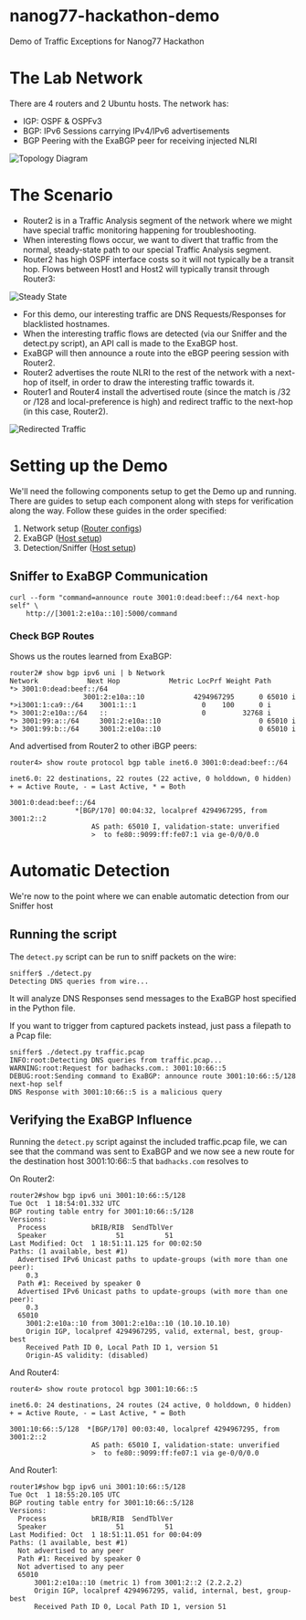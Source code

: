 # nanog77-hackathon-demo
 Demo of Traffic Exceptions for Nanog77 Hackathon

# The Lab Network
There are 4 routers and 2 Ubuntu hosts. The network has:
- IGP: OSPF & OSPFv3
- BGP: IPv6 Sessions carrying IPv4/IPv6 advertisements
- BGP Peering with the ExaBGP peer for receiving injected NLRI

![Topology Diagram](./Topology.png)

# The Scenario
- Router2 is in a Traffic Analysis segment of the network where we might have special traffic monitoring happening for troubleshooting.
- When interesting flows occur, we want to divert that traffic from the normal, steady-state path to our special Traffic Analysis segment.
- Router2 has high OSPF interface costs so it will not typically be a transit hop. Flows between Host1 and Host2 will typically transit through Router3:

![Steady State](./SteadyState.png)

- For this demo, our interesting traffic are DNS Requests/Responses for blacklisted hostnames.
- When the interesting traffic flows are detected (via our Sniffer and the detect.py script), an API call is made to the ExaBGP host.
- ExaBGP will then announce a route into the eBGP peering session with Router2.
- Router2 advertises the route NLRI to the rest of the network with a next-hop of itself, in order to draw the interesting traffic towards it.
- Router1 and Router4 install the advertised route (since the match is /32 or /128 and local-preference is high) and redirect traffic to the next-hop (in this case, Router2).

![Redirected Traffic](./RedirectedTraffic.png)

# Setting up the Demo
We'll need the following components setup to get the Demo up and running. There are guides to setup each component along with steps for verification along the way. Follow these guides in the order specified:
1. Network setup ([Router configs](./configs))
1. ExaBGP ([Host setup](./exabgp))
1. Detection/Sniffer ([Host setup](./sniffer))


## Sniffer to ExaBGP Communication

    curl --form "command=announce route 3001:0:dead:beef::/64 next-hop self" \
        http://[3001:2:e10a::10]:5000/command

### Check BGP Routes
Shows us the routes learned from ExaBGP:

    router2# show bgp ipv6 uni | b Network
    Network            Next Hop            Metric LocPrf Weight Path
    *> 3001:0:dead:beef::/64
                      3001:2:e10a::10            4294967295      0 65010 i
    *>i3001:1:ca9::/64    3001:1::1                0    100      0 i
    *> 3001:2:e10a::/64   ::                       0         32768 i
    *> 3001:99:a::/64     3001:2:e10a::10                        0 65010 i
    *> 3001:99:b::/64     3001:2:e10a::10                        0 65010 i

And advertised from Router2 to other iBGP peers:

    router4> show route protocol bgp table inet6.0 3001:0:dead:beef::/64

    inet6.0: 22 destinations, 22 routes (22 active, 0 holddown, 0 hidden)
    + = Active Route, - = Last Active, * = Both

    3001:0:dead:beef::/64
                    *[BGP/170] 00:04:32, localpref 4294967295, from 3001:2::2
                        AS path: 65010 I, validation-state: unverified
                        >  to fe80::9099:ff:fe07:1 via ge-0/0/0.0

# Automatic Detection
We're now to the point where we can enable automatic detection from our Sniffer host

## Running the script
The `detect.py` script can be run to sniff packets on the wire:

    sniffer$ ./detect.py
    Detecting DNS queries from wire...

It will analyze DNS Responses send messages to the ExaBGP host specified in the Python file.

If you want to trigger from captured packets instead, just pass a filepath to a Pcap file:

    sniffer$ ./detect.py traffic.pcap 
    INFO:root:Detecting DNS queries from traffic.pcap...
    WARNING:root:Request for badhacks.com.: 3001:10:66::5
    DEBUG:root:Sending command to ExaBGP: announce route 3001:10:66::5/128 next-hop self
    DNS Response with 3001:10:66::5 is a malicious query


## Verifying the ExaBGP Influence
Running the `detect.py` script against the included traffic.pcap file, we can see that the command was sent to ExaBGP and we now see a new route for the destination host 3001:10:66::5 that `badhacks.com` resolves to

On Router2:

    router2#show bgp ipv6 uni 3001:10:66::5/128
    Tue Oct  1 18:54:01.332 UTC
    BGP routing table entry for 3001:10:66::5/128
    Versions:
      Process           bRIB/RIB  SendTblVer
      Speaker                 51          51
    Last Modified: Oct  1 18:51:11.125 for 00:02:50
    Paths: (1 available, best #1)
      Advertised IPv6 Unicast paths to update-groups (with more than one peer):
        0.3
      Path #1: Received by speaker 0
      Advertised IPv6 Unicast paths to update-groups (with more than one peer):
        0.3
      65010
        3001:2:e10a::10 from 3001:2:e10a::10 (10.10.10.10)
        Origin IGP, localpref 4294967295, valid, external, best, group-best
        Received Path ID 0, Local Path ID 1, version 51
        Origin-AS validity: (disabled)

And Router4:

    router4> show route protocol bgp 3001:10:66::5

    inet6.0: 24 destinations, 24 routes (24 active, 0 holddown, 0 hidden)
    + = Active Route, - = Last Active, * = Both

    3001:10:66::5/128  *[BGP/170] 00:03:40, localpref 4294967295, from 3001:2::2
                        AS path: 65010 I, validation-state: unverified
                        >  to fe80::9099:ff:fe07:1 via ge-0/0/0.0

And Router1:

    router1#show bgp ipv6 uni 3001:10:66::5/128
    Tue Oct  1 18:55:20.105 UTC
    BGP routing table entry for 3001:10:66::5/128
    Versions:
      Process           bRIB/RIB  SendTblVer
      Speaker                 51          51
    Last Modified: Oct  1 18:51:11.051 for 00:04:09
    Paths: (1 available, best #1)
      Not advertised to any peer
      Path #1: Received by speaker 0
      Not advertised to any peer
      65010
          3001:2:e10a::10 (metric 1) from 3001:2::2 (2.2.2.2)
          Origin IGP, localpref 4294967295, valid, internal, best, group-best
          Received Path ID 0, Local Path ID 1, version 51